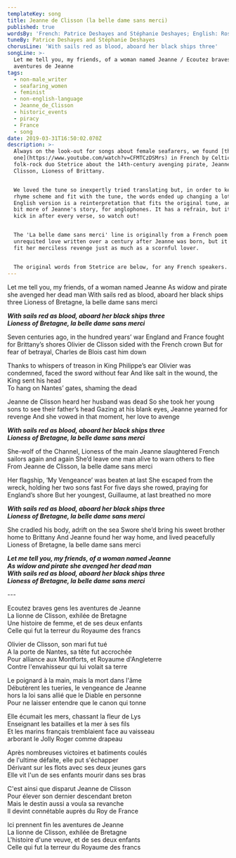 ```yaml
---
templateKey: song
title: Jeanne de Clisson (la belle dame sans merci)
published: true
wordsBy: 'French: Patrice Deshayes and Stéphanie Deshayes; English: Rosie Sharkey'
tuneBy: Patrice Deshayes and Stéphanie Deshayes
chorusLine: 'With sails red as blood, aboard her black ships three'
songLine: >-
  Let me tell you, my friends, of a woman named Jeanne / Ecoutez braves gens les
  aventures de Jeanne
tags:
  - non-male_writer
  - seafaring_women
  - feminist
  - non-english-language
  - Jeanne_de_Clisson
  - historic_events
  - piracy
  - France
  - song
date: 2019-03-31T16:50:02.070Z
description: >-
  Always on the look-out for songs about female seafarers, we found [this
  one](https://www.youtube.com/watch?v=CFMTCzDSMrs) in French by Celtic
  folk-rock duo Stetrice about the 14th-century avenging pirate, Jeanne de
  Clisson, Lioness of Brittany. 


  We loved the tune so inexpertly tried translating but, in order to keep the
  rhyme scheme and fit with the tune, the words ended up changing a lot. So the
  English version is a reinterpretation that fits the original tune, and tells a
  bit more of Jeanne's story, for anglophones. It has a refrain, but it doesn't
  kick in after every verse, so watch out! 


  The 'La belle dame sans merci' line is originally from a French poem about
  unrequited love written over a century after Jeanne was born, but it seemed to
  fit her merciless revenge just as much as a scornful lover.


  The original words from Stetrice are below, for any French speakers.
---
```

Let me tell you, my friends, of a woman named Jeanne
As widow and pirate she avenged her dead man
With sails red as blood, aboard her black ships three
Lioness of Bretagne, la belle dame sans merci

***With sails red as blood, aboard her black ships three***\
***Lioness of Bretagne, la belle dame sans merci***

Seven centuries ago, in the hundred years’ war
England and France fought for Brittany’s shores
Olivier de Clisson sided with the French crown
But for fear of betrayal, Charles de Blois cast him down

Thanks to whispers of treason in King Philippe’s ear
Olivier was condemned, faced the sword without fear
And like salt in the wound, the King sent his head\
To hang on Nantes’ gates, shaming the dead

Jeanne de Clisson heard her husband was dead
So she took her young sons to see their father’s head
Gazing at his blank eyes, Jeanne yearned for revenge
And she vowed in that moment, her love to avenge

***With sails red as blood, aboard her black ships three***\
***Lioness of Bretagne, la belle dame sans merci***

She-wolf of the Channel, Lioness of the main
Jeanne slaughtered French sailors again and again
She’d leave one man alive to warn others to flee
From Jeanne de Clisson, la belle dame sans merci

Her flagship, ‘My Vengeance’ was beaten at last
She escaped from the wreck, holding her two sons fast
For five days she rowed, praying for England’s shore
But her youngest, Guillaume, at last breathed no more

***With sails red as blood, aboard her black ships three***\
***Lioness of Bretagne, la belle dame sans merci***

She cradled his body, adrift on the sea
Swore she’d bring his sweet brother home to Brittany
And Jeanne found her way home, and lived peacefully
Lioness of Bretagne, la belle dame sans merci

***Let me tell you, my friends, of a woman named Jeanne***\
***As widow and pirate she avenged her dead man***\
***With sails red as blood, aboard her black ships three***\
***Lioness of Bretagne, la belle dame sans merci***

\---

Ecoutez braves gens les aventures de Jeanne\
La lionne de Clisson, exhilée de Bretagne\
Une histoire de femme, et de ses deux enfants\
Celle qui fut la terreur du Royaume des francs

Olivier de Clisson, son mari fut tué\
A la porte de Nantes, sa tête fut accrochée\
Pour alliance aux Montforts, et Royaume d'Angleterre\
Contre l'envahisseur qui lui volait sa terre

Le poignard à la main, mais la mort dans l'âme\
Débutèrent les tueries, le vengeance de Jeanne\
hors la loi sans allié que le Diable en personne\
Pour ne laisser entendre que le canon qui tonne

Elle écumait les mers, chassant la fleur de Lys\
Enseignant les batailles et la mer à ses fils\
Et les marins français tremblaient face au vaisseau\
arborant le Jolly Roger comme drapeau

Après nombreuses victoires et batiments coulés\
de l'ultime défaite, elle put s'échapper\
Dérivant sur les flots avec ses deux jeunes gars\
Elle vit l'un de ses enfants mourir dans ses bras

C'est ainsi que disparut Jeanne de Clisson\
Pour élever son dernier descendant breton\
Mais le destin aussi a voula sa revanche\
Il devint connétable auprès du Roy de France

Ici prennent fin les aventures de Jeanne\
La lionne de Clisson, exhilée de Bretagne\
L'histoire d'une veuve, et de ses deux enfants\
Celle qui fut la terreur du Royaume des francs
